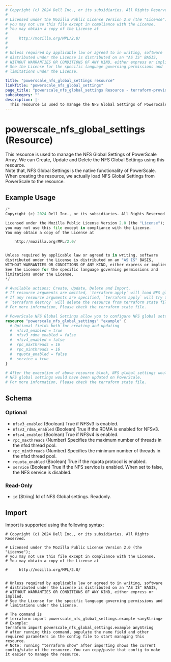 ```yaml
---
# Copyright (c) 2024 Dell Inc., or its subsidiaries. All Rights Reserved.
#
# Licensed under the Mozilla Public License Version 2.0 (the "License");
# you may not use this file except in compliance with the License.
# You may obtain a copy of the License at
#
#     http://mozilla.org/MPL/2.0/
#
#
# Unless required by applicable law or agreed to in writing, software
# distributed under the License is distributed on an "AS IS" BASIS,
# WITHOUT WARRANTIES OR CONDITIONS OF ANY KIND, either express or implied.
# See the License for the specific language governing permissions and
# limitations under the License.

title: "powerscale_nfs_global_settings resource"
linkTitle: "powerscale_nfs_global_settings"
page_title: "powerscale_nfs_global_settings Resource - terraform-provider-powerscale"
subcategory: ""
description: |-
  This resource is used to manage the NFS Global Settings of PowerScale Array. We can Create, Update and Delete the NFS Global Settings using this resource.Note that, NFS Global Settings is the native functionality of PowerScale. When creating the resource, we actually load NFS Global Settings from PowerScale to the resource.
---
```


# powerscale_nfs_global_settings (Resource)

This resource is used to manage the NFS Global Settings of PowerScale Array. We can Create, Update and Delete the NFS Global Settings using this resource.  
Note that, NFS Global Settings is the native functionality of PowerScale. When creating the resource, we actually load NFS Global Settings from PowerScale to the resource.


## Example Usage

```terraform
/*
Copyright (c) 2024 Dell Inc., or its subsidiaries. All Rights Reserved.

Licensed under the Mozilla Public License Version 2.0 (the "License");
you may not use this file except in compliance with the License.
You may obtain a copy of the License at

    http://mozilla.org/MPL/2.0/


Unless required by applicable law or agreed to in writing, software
distributed under the License is distributed on an "AS IS" BASIS,
WITHOUT WARRANTIES OR CONDITIONS OF ANY KIND, either express or implied.
See the License for the specific language governing permissions and
limitations under the License.
*/

# Available actions: Create, Update, Delete and Import.
# If resource arguments are omitted, `terraform apply` will load NFS global settings from PowerScale, and save to terraform state file.
# If any resource arguments are specified, `terraform apply` will try to load NFS global settings (if not loaded) and update the settings.
# `terraform destroy` will delete the resource from terraform state file rather than deleting NFS global settings from PowerScale.
# For more information, Please check the terraform state file.

# PowerScale NFS Global Settings allow you to configure NFS global settings on PowerScale.
resource "powerscale_nfs_global_settings" "example" {
  # Optional fields both for creating and updating
  #  nfsv3_enabled = true
  #  nfsv3_rdma_enabled = false
  #  nfsv4_enabled = false
  #  rpc_maxthreads = 16
  #  rpc_minthreads = 16
  #  rquota_enabled = false
  #  service = true
}

# After the execution of above resource block, NFS global settings would have been cached in terraform state file, or
# NFS global settings would have been updated on PowerScale.
# For more information, Please check the terraform state file.
```

<!-- schema generated by tfplugindocs -->
## Schema

### Optional

- `nfsv3_enabled` (Boolean) True if NFSv3 is enabled.
- `nfsv3_rdma_enabled` (Boolean) True if the RDMA is enabled for NFSv3.
- `nfsv4_enabled` (Boolean) True if NFSv4 is enabled.
- `rpc_maxthreads` (Number) Specifies the maximum number of threads in the nfsd thread pool.
- `rpc_minthreads` (Number) Specifies the minimum number of threads in the nfsd thread pool.
- `rquota_enabled` (Boolean) True if the rquota protocol is enabled.
- `service` (Boolean) True if the NFS service is enabled. When set to false, the NFS service is disabled.

### Read-Only

- `id` (String) Id of NFS Global settings. Readonly.

## Import

Import is supported using the following syntax:

```shell
# Copyright (c) 2024 Dell Inc., or its subsidiaries. All Rights Reserved.

# Licensed under the Mozilla Public License Version 2.0 (the "License");
# you may not use this file except in compliance with the License.
# You may obtain a copy of the License at

#     http://mozilla.org/MPL/2.0/


# Unless required by applicable law or agreed to in writing, software
# distributed under the License is distributed on an "AS IS" BASIS,
# WITHOUT WARRANTIES OR CONDITIONS OF ANY KIND, either express or implied.
# See the License for the specific language governing permissions and
# limitations under the License.

# The command is
# terraform import powerscale_nfs_global_settings.example <anyString>
# Example:
terraform import powerscale_nfs_global_settings.example anyString
# after running this command, populate the name field and other required parameters in the config file to start managing this resource.
# Note: running "terraform show" after importing shows the current config/state of the resource. You can copy/paste that config to make it easier to manage the resource.
```